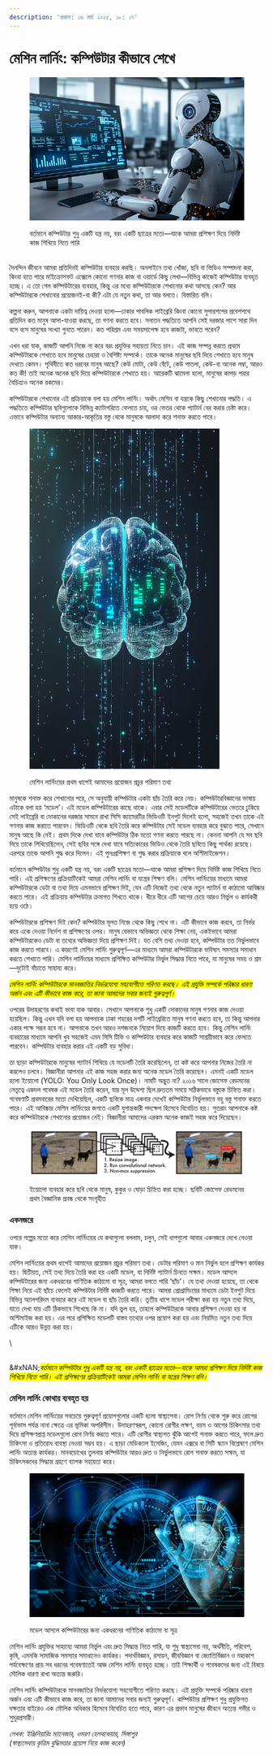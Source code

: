 ```yaml
---
description: 'প্রকাশ: ১৬ মার্চ ২০২৫, ১৮: ১৭'
---
```


# মেশিন লার্নিং: কম্পিউটার কীভাবে শেখে

<figure><img src="../../.gitbook/assets/image (1).png" alt=""><figcaption><p>বর্তমানে কম্পিউটার শুধু একটি যন্ত্র নয়, বরং একটি ছাত্রের মতো—যাকে আমরা প্রশিক্ষণ দিয়ে নির্দিষ্ট কাজ শিখিয়ে নিতে পারি</p></figcaption></figure>


\
দৈনন্দিন জীবনে আমরা প্রতিদিনই কম্পিউটার ব্যবহার করছি। অনলাইনে তথ্য খোঁজা, ছবি বা ভিডিও সম্পাদনা করা, কিংবা হতে পারে মাইক্রোসফট এক্সেলে কোনো গণনার কাজ বা ওয়ার্ডে কিছু লেখা—বিভিন্ন কাজেই কম্পিউটার ব্যবহৃত হচ্ছে। এ তো গেল কম্পিউটারের ব্যবহার, কিন্তু এর মধ্যে কম্পিউটারকে শেখানোর কথা আসছে কেন? আর কম্পিউটারকে শেখানোর প্রয়োজনই-বা কী? এটা যে নতুন কথা, তা আর বলতে। বিস্তারিত বলি।

কল্পনা করুন, আপনাকে একটা দায়িত্ব দেওয়া হলো—ঢাকার পাবলিক লাইব্রেরি কিংবা কোনো সুপারশপের প্রবেশপথে প্রতিদিন কত মানুষ আসা-যাওয়া করছে, তা গণনা করতে হবে। সনাতন পদ্ধতিতে আপনি সেই দরজার পাশে সারা দিন বসে বসে মানুষের সংখ্যা গুনতে পারেন। কত পরিশ্রম এবং সময়সাপেক্ষ হবে কাজটা, ভাবতে পরেন?

এখন ধরা যাক, কাজটি আপনি নিজে না করে বরং প্রযুক্তির সহায়তা নিতে চান। এই কাজ সম্পন্ন করতে প্রথমে কম্পিউটারকে শেখাতে হবে মানুষের চেহারা ও বৈশিষ্ট্য সম্পর্কে। তাকে অনেক মানুষের ছবি দিয়ে শেখাতে হবে মানুষ দেখতে কেমন। পৃথিবীতে কত ধরনের মানুষ আছে? কেউ মোটা, কেউ বেঁটে, কেউ পাতলা, কেউ-বা অনেক লম্বা, আরও কত কী! তাই অনেক অনেক ছবি দিয়ে কম্পিউটারকে শেখাতে হয়। আরেকটি ঝামেলা হলো, মানুষের কাপড় পরার বৈচিত্র্যও অনেক রকমের।

কম্পিউটারকে শেখানোর এই প্রক্রিয়াকে বলা হয় মেশিন লার্নিং। অর্থাৎ মেশিন বা যন্ত্রকে কিছু শেখানোর পদ্ধতি। এ পদ্ধতিতে কম্পিউটার ছবিগুলোকে বিভিন্ন ক্যাটাগরিতে ফেলতে চায়, ওর ভেতর থেকে প্যাটার্ন বের করার চেষ্টা করে। এভাবে কম্পিউটার অন্যান্য আকার-আকৃতির বস্তু থেকে মানুষকে আলাদা করে শনাক্ত করতে পারে।

<figure><img src="../../.gitbook/assets/image (2).png" alt="" width="375"><figcaption><p>মেশিন লার্নিংয়ের প্রথম ধাপেই আমাদের প্রয়োজন প্রচুর পরিমাণ তথ্য</p></figcaption></figure>

মানুষকে শনাক্ত করে শেখানোর পরে, সে অনুযায়ী কম্পিউটার একটা ছাঁচ তৈরি করে নেয়। কম্পিউটারবিজ্ঞানের ভাষায় এটাকে বলা হয় ‘মডেল’। এই মডেল কম্পিউটারের কাছে থাকে। এবার সেই মডেলটিকে কম্পিউটারের ভেতরে ঢুকিয়ে সেই লাইব্রেরি বা দোকানের দরজার সামনে রাখা সিসি ক্যামেরটির ভিডিওটি ইনপুট দিলেই হলো, সহজেই তখন তাকে এই গণনার কাজ করাতে পারবেন। ভিডিওটি থেকে ছবি তৈরি করে কম্পিউটার সেই মডেল ব্যবহার করে বুঝতে পারে, সেখানে মানুষ আছে কি নেই। প্রথম দিকে দেখা যাবে কম্পিউটার ঠিক মতো গণনা করতে পারছে না। কেননা আপনি যে সব ছবি দিয়ে তাকে শিখিয়েছিলেন, সেই ছবির সঙ্গে দেখা যাবে সত্যিকারের ভিডিও থেকে তৈরি ছবিতে কিছু পার্থক্য রয়েছে। এরপরে তাকে আপনি শুদ্ধ করে দিলেন। এই পুনঃপ্রশিক্ষণ বা শুদ্ধ করার প্রক্রিয়াকে বলে অপ্টিমাইজেশন।

বর্তমানে কম্পিউটার শুধু একটি যন্ত্র নয়, বরং একটি ছাত্রের মতো—যাকে আমরা প্রশিক্ষণ দিয়ে নির্দিষ্ট কাজ শিখিয়ে নিতে পারি। এই প্রশিক্ষণের প্রক্রিয়াটিকেই আমরা মেশিন লার্নিং বা যন্ত্রের শিক্ষণ বলি। মেশিন লার্নিংয়ের মাধ্যমে আমরা কম্পিউটারকে ডেটা বা তথ্য দিয়ে এমনভাবে প্রশিক্ষণ দিই, যেন এটি নিজেই তথ্য থেকে নতুন প্যাটার্ন বা কাঠামো আবিষ্কার করতে পারে। এই প্রক্রিয়ায় কম্পিউটার ক্রমাগত শিখতে থাকে। ধীরে ধীরে এটি আগের চেয়ে আরও নির্ভুল ও কার্যকরী হয়ে ওঠে।

কম্পিউটারকে প্রশিক্ষণ দিই কেন? কম্পিউটার মূলত নিজে থেকে কিছু শেখে না। এটি কীভাবে কাজ করবে, তা নির্ভর করে একে দেওয়া নির্দেশ বা প্রশিক্ষণের ওপর। মানুষ যেভাবে অভিজ্ঞতা থেকে শিক্ষা নেয়, একইভাবে আমরা কম্পিউটারকেও ডেটা বা তথ্যের অভিজ্ঞতা দিয়ে প্রশিক্ষণ দিই। যত বেশি তথ্য দেওয়া হবে, কম্পিউটার তত নির্ভুলভাবে কাজ করতে পারবে। এ কারণেই মেশিন লার্নিং গুরুত্বপূর্ণ—এর মাধ্যমে আমরা কম্পিউটারকে ভবিষ্যৎ সমস্যার সমাধান করতে শেখাতে পারি। মেশিন লার্নিংয়ের মাধ্যমে প্রশিক্ষিত কম্পিউটার নির্ভুল সিদ্ধান্ত নিতে পারে, যা মানুষের সময় ও শ্রম—দুটোই বাঁচাতে সাহায্য করে।

_<mark style="background-color:yellow;">মেশিন লার্নিং কম্পিউটারকে মানবজাতির নির্ভরযোগ্য সহযোগীতে পরিণত করছে। এই প্রযুক্তি সম্পর্কে পরিষ্কার ধারণা অর্জন এবং এটি কীভাবে কাজ করে, তা জানা আমাদের সবার জন্যই গুরুত্বপূর্ণ।</mark>_

ওপরের উদাহরণের কথাই ভাবা যাক আবার। সেখানে আপনাকে শুধু একটি দোকানের মানুষ গণনার কাজ দেওয়া হয়েছিল। কিন্তু এখন যদি বলা হয় আপনাকে ঢাকা শহরের দশটি লাইব্রেরিতে মানুষ গণনা করতে হবে, তা কিন্তু আপনার একার পক্ষে সম্ভব হবে না। আপনাকে তখন আরও দশজনকে নিয়োগ দিয়ে কাজটি করতে হবে। কিন্তু মেশিন লার্নিং ব্যবহারের মাধ্যমে আপনি খুব সহজেই এমন সিসি টিভি ও কম্পিউটার ব্যবহার করে কাজটি সাশ্রয়ীভাবে করে ফেলতে পারবেন। কম্পিউটার ব্যবহার করার এই একটি বড় সুবিধা।

তা ছাড়া কম্পিউটারকে মানুষের প্যাটার্ন শিখিয়ে যে মডেলটি তৈরি করেছিলেন, তা কষ্ট করে আপনার নিজের তৈরি না করলেও চলবে। বিজ্ঞানীরা আপনার এই কাজ সহজ করার জন্য অনেক মডেল তৈরি করেছেন। এমনই একটি মডেল হলো ইয়োলো (YOLO: You Only Look Once)। নামটি অদ্ভুত না? ২০১৬ সালে জোসেফ রেডমনের নেতৃত্বে একদল গবেষক এই মডেল তৈরি করেন, যার মূল উদ্দেশ্য ছিল দ্রুততম সময়ে সঠিকভাবে বস্তুকে চিহ্নিত করা। গবেষণাটি প্রথমবারের মতো দেখিয়েছিল, একটি ছবিকে মাত্র একবার দেখেই কম্পিউটার নির্ভুলভাবে বহু বস্তু শনাক্ত করতে পারে। এই আবিষ্কার মেশিন লার্নিংয়ের জগতে একটি যুগান্তকারী পদক্ষেপ হিসেবে বিবেচিত হয়। সুতরাং আপনাকে কষ্ট করে কম্পিউটারকে শেখানোর প্রয়োজন নেই। বিজ্ঞানীরা আমাদের এরকম অনেক কাজই সহজ করে দিয়েছেন।



<figure><img src="../../.gitbook/assets/image (4).png" alt=""><figcaption><p>ইয়োলো ব্যবহার করে ছবি থেকে মানুষ, কুকুর ও ঘোড়া চিহ্নিত করা হচ্ছে। ছবিটি জোসেফ রেডমনের প্রথম বৈজ্ঞানিক প্রবন্ধ থেকে সংগৃহীত</p></figcaption></figure>

### একনজরে&#xD; 

ওপরে গল্পের মতো করে মেশিন লার্নিংয়ের যে কথাগুলো বললাম, চলুন, সেই ধাপগুলো আবার একনজরে দেখে নেওয়া যাক।

মেশিন লার্নিংয়ের প্রথম ধাপেই আমাদের প্রয়োজন প্রচুর পরিমাণ তথ্য। ডেটার পরিমাণ ও মান নির্ভুল হলে প্রশিক্ষণ কার্যকর হয়। দ্বিতীয়ত, সেই তথ্য দিয়ে তৈরি করা হয় একটি মডেল, যা নির্দিষ্ট প্যাটার্ন চিনতে সক্ষম। মডেল আসলে কম্পিউটারের জন্য একধরনের গাণিতিক কাঠামো বা সূত্র, আমরা বলতে পারি ‘ছাঁচ’। যে তথ্য দেওয়া হয়েছে, তা থেকে শিক্ষা নিয়ে এই ছাঁচে ফেলেই কম্পিউটার নির্দিষ্ট কাজটি করতে পারে। আমরা প্রোগ্রামিংয়ের মাধ্যমে ডেটা ইনপুট দিয়ে বিভিন্ন অ্যালগরিদম ব্যবহার করে এই মডেল বা ছাঁচ তৈরি করি। তৃতীয় ধাপে মডেল পরীক্ষা করা হয় নতুন তথ্য দিয়ে, যাতে দেখা যায় এটি ঠিকভাবে শিখেছে কি না। যদি ভুল হয়, তাহলে কম্পিউটারকে আবার প্রশিক্ষণ দেওয়া হয় বা অপ্টিমাইজ করা হয়। এর পরে প্রশিক্ষিত মডেলটি বাস্তব তথ্যের ওপর প্রয়োগ করা হয় এবং নিয়মিত নতুন তথ্য দিয়ে এটিকে আরও উন্নত করা হয়।


\

\
&#xNAN;_<mark style="background-color:yellow;">বর্তমানে কম্পিউটার শুধু একটি যন্ত্র নয়, বরং একটি ছাত্রের মতো—যাকে আমরা প্রশিক্ষণ দিয়ে নির্দিষ্ট কাজ শিখিয়ে নিতে পারি। এই প্রশিক্ষণের প্রক্রিয়াটিকেই আমরা মেশিন লার্নিং বা যন্ত্রের শিক্ষণ বলি।</mark>_

### &#xD; মেশিন লার্নিং কোথায় ব্যবহৃত হয়&#xD; 

বর্তমানে মেশিন লার্নিংয়ের সবচেয়ে গুরুত্বপূর্ণ প্রয়োগগুলোর একটি হলো স্বাস্থ্যসেবা। রোগ নির্ণয় থেকে শুরু করে রোগের পূর্বাভাস পর্যন্ত নানা ক্ষেত্রে এর ভূমিকা অপরিসীম। উদাহরণস্বরূপ, কোনো রোগীর লক্ষণ, বয়স ও আগের চিকিৎসার তথ্য দিয়ে প্রশিক্ষণপ্রাপ্ত মডেলগুলো রোগ নির্ণয় করতে পারে। এটি রোগীর স্বাস্থ্যগত ঝুঁকি আগেই শনাক্ত করতে পারে, ফলে দ্রুত চিকিৎসা ও প্রতিরোধ ব্যবস্থা নেওয়া সম্ভব হয়। এ ছাড়া মেডিক্যাল ইমেজিং, যেমন এক্সরে বা সিটি স্ক্যান বিশ্লেষণে মেশিন লার্নিং অত্যন্ত কার্যকর। মানবচোখের তুলনায় কম্পিউটার আরও দ্রুত ও নির্ভুলভাবে রোগ শনাক্ত করতে সক্ষম, যা চিকিৎসকদের সিদ্ধান্ত গ্রহণে ব্যাপক সহায়তা করে।

<figure><img src="../../.gitbook/assets/image (5).png" alt=""><figcaption><p>মডেল আসলে কম্পিউটারের জন্য একধরনের গাণিতিক কাঠামো বা সূত্র</p></figcaption></figure>

মেশিন লার্নিং প্রযুক্তির সাহায্যে আমরা নির্ভুল এবং দ্রুত সিদ্ধান্ত নিতে পারি, যা শুধু স্বাস্থ্যসেবা নয়, অর্থনীতি, পরিবেশ, কৃষি, এমনকি সামাজিক সমস্যার সমাধানেও কার্যকর। পদার্থবিজ্ঞান, রসায়ন, জীববিজ্ঞান বা জ্যোতির্বিজ্ঞান ও মহাকাশ পর্যবেক্ষণের প্রায় সব ধরনের গবেষণাতেই আজ মেশিন লার্নিং ব্যবহৃত হচ্ছে। তাই শিক্ষার্থী ও গবেষকদের জন্য এই বিষয়ে মৌলিক ধারণা রাখা অত্যন্ত জরুরি।

মেশিন লার্নিং কম্পিউটারকে মানবজাতির নির্ভরযোগ্য সহযোগীতে পরিণত করছে। এই প্রযুক্তি সম্পর্কে পরিষ্কার ধারণা অর্জন এবং এটি কীভাবে কাজ করে, তা জানা আমাদের সবার জন্যই গুরুত্বপূর্ণ। কম্পিউটার প্রশিক্ষণ শুধু প্রযুক্তিগত দক্ষতার বাইরেও এক মৌলিক অধিকার হিসেবে বিবেচিত হতে পারে, কারণ এর প্রভাব মানুষের জীবনে অত্যন্ত গভীর ও সুদূরপ্রসারী।

_লেখক: ইঞ্জিনিয়ারিং ম্যানেজার, ওমরণ হেলথকেয়ার, সিঙ্গাপুর_
\
_(স্বাস্থ্যসেবায় কৃত্রিম বুদ্ধিমত্তার প্রয়োগ নিয়ে কাজ করেন)_

